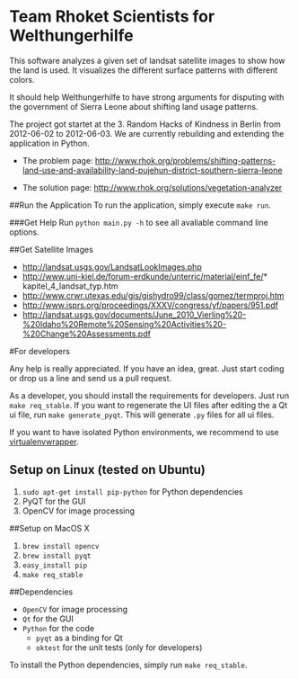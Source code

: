 # Team Rhoket Scientists for Welthungerhilfe

This software analyzes a given set of landsat satellite images to show how the land is used. It visualizes the different surface patterns with different colors.

It should help Welthungerhilfe to have strong arguments for disputing with the government of Sierra Leone about shifting land usage patterns.

The project got startet at the 3. Random Hacks of Kindness in Berlin from
2012-06-02 to 2012-06-03. We are currently rebuilding and extending the
application in Python.

* The problem page: http://www.rhok.org/problems/shifting-patterns-land-use-and-availability-land-pujehun-district-southern-sierra-leone

* The solution page: http://www.rhok.org/solutions/vegetation-analyzer


##Run the Application
To run the application, simply execute `make run`.

###Get Help
Run `python main.py -h` to see all avaliable command line options.

##Get Satellite Images

* http://landsat.usgs.gov/LandsatLookImages.php
* http://www.uni-kiel.de/forum-erdkunde/unterric/material/einf_fe/* kapitel_4_landsat_typ.htm
* http://www.crwr.utexas.edu/gis/gishydro99/class/gomez/termproj.htm
* http://www.isprs.org/proceedings/XXXV/congress/yf/papers/951.pdf
* http://landsat.usgs.gov/documents/June_2010_Vierling%20-%20Idaho%20Remote%20Sensing%20Activities%20-%20Change%20Assessments.pdf


#For developers

Any help is really appreciated. If you have an idea, great. Just start coding
or drop us a line and send us a pull request.

As a developer, you should install the requirements for developers. Just run
`make req_stable`.
If you want to regenerate the UI files after editing the a Qt ui file, run
`make generate_pyqt`.
This will generate `.py` files for all ui files.

If you want to have isolated Python environments, we recommend to use [virtualenvwrapper](http://www.doughellmann.com/projects/virtualenvwrapper/).


## Setup on Linux (tested on Ubuntu)
1. `sudo apt-get install pip-python` for Python dependencies
1. PyQT for the GUI
1. OpenCV for image processing


##Setup on MacOS X
1. `brew install opencv`
1. `brew install pyqt`
1. `easy_install pip`
1. `make req_stable`


##Dependencies
* `OpenCV` for image processing
* `Qt` for the GUI
* `Python` for the code
	* `pyqt` as a binding for Qt
	* `oktest` for the unit tests (only for developers)

To install the Python dependencies, simply run `make req_stable`.
